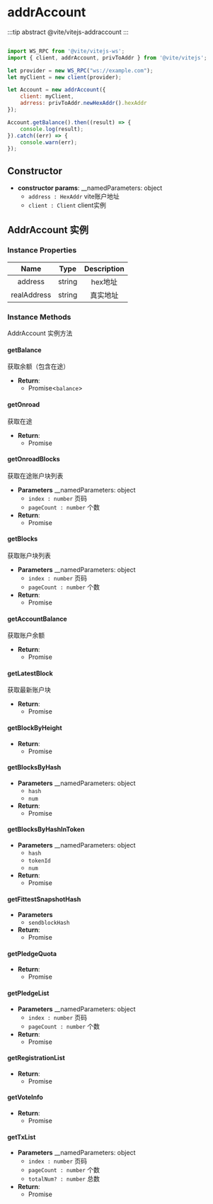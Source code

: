 # addrAccount

:::tip abstract
@vite/vitejs-addraccount
:::

```javascript

import WS_RPC from '@vite/vitejs-ws';
import { client, addrAccount, privToAddr } from '@vite/vitejs';

let provider = new WS_RPC("ws://example.com");
let myClient = new client(provider);

let Account = new addrAccount({
    client: myClient,
    adrress: privToAddr.newHexAddr().hexAddr
});

Account.getBalance().then((result) => {
    console.log(result);
}).catch((err) => {
    console.warn(err);
});

```

## Constructor

- **constructor params**: 
    __namedParameters: object
    * `address : HexAddr` vite账户地址
    * `client : Client` client实例

## AddrAccount 实例

### Instance Properties

|  Name  | Type | Description |
|:------------:|:-----:|:-----:|
| address | string | hex地址 |
| realAddress | string | 真实地址 |

### Instance Methods
AddrAccount 实例方法

#### getBalance
获取余额（包含在途）

- **Return**:
    * Promise<`balance`>

#### getOnroad
获取在途

- **Return**:
    * Promise

#### getOnroadBlocks
获取在途账户块列表

- **Parameters** 
    __namedParameters: object
    * `index : number` 页码
    * `pageCount : number` 个数
- **Return**:
    * Promise

#### getBlocks
获取账户块列表

- **Parameters** 
    __namedParameters: object
    * `index : number` 页码
    * `pageCount : number` 个数
- **Return**:
    * Promise

#### getAccountBalance
获取账户余额

- **Return**:
    * Promise

#### getLatestBlock
获取最新账户块

- **Return**:
    * Promise

#### getBlockByHeight

- **Return**:
    * Promise

#### getBlocksByHash

- **Parameters** 
    __namedParameters: object
    * `hash`
    * `num`
- **Return**:
    * Promise

#### getBlocksByHashInToken

- **Parameters** 
    __namedParameters: object
    * `hash`
    * `tokenId`
    * `num`
- **Return**:
    * Promise

#### getFittestSnapshotHash

- **Parameters** 
    * `sendblockHash`
- **Return**:
    * Promise

#### getPledgeQuota

- **Return**:
    * Promise

#### getPledgeList

- **Parameters** 
    __namedParameters: object
    * `index : number` 页码
    * `pageCount : number` 个数
- **Return**:
    * Promise

#### getRegistrationList

- **Return**:
    * Promise

#### getVoteInfo

- **Return**:
    * Promise

#### getTxList

- **Parameters** 
    __namedParameters: object
    * `index : number` 页码
    * `pageCount : number` 个数
    * `totalNum? : number`  总数
- **Return**:
    * Promise
    